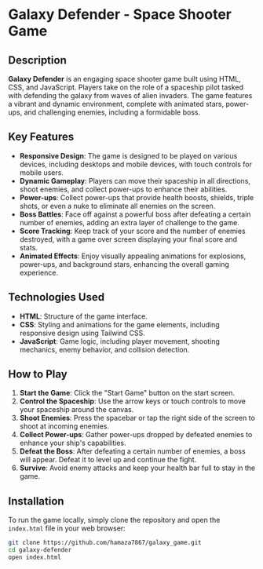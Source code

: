 # Galaxy Defender - Space Shooter Game

## Description

**Galaxy Defender** is an engaging space shooter game built using HTML, CSS, and JavaScript. Players take on the role of a spaceship pilot tasked with defending the galaxy from waves of alien invaders. The game features a vibrant and dynamic environment, complete with animated stars, power-ups, and challenging enemies, including a formidable boss.

## Key Features

- **Responsive Design**: The game is designed to be played on various devices, including desktops and mobile devices, with touch controls for mobile users.
- **Dynamic Gameplay**: Players can move their spaceship in all directions, shoot enemies, and collect power-ups to enhance their abilities.
- **Power-ups**: Collect power-ups that provide health boosts, shields, triple shots, or even a nuke to eliminate all enemies on the screen.
- **Boss Battles**: Face off against a powerful boss after defeating a certain number of enemies, adding an extra layer of challenge to the game.
- **Score Tracking**: Keep track of your score and the number of enemies destroyed, with a game over screen displaying your final score and stats.
- **Animated Effects**: Enjoy visually appealing animations for explosions, power-ups, and background stars, enhancing the overall gaming experience.

## Technologies Used

- **HTML**: Structure of the game interface.
- **CSS**: Styling and animations for the game elements, including responsive design using Tailwind CSS.
- **JavaScript**: Game logic, including player movement, shooting mechanics, enemy behavior, and collision detection.

## How to Play

1. **Start the Game**: Click the "Start Game" button on the start screen.
2. **Control the Spaceship**: Use the arrow keys or touch controls to move your spaceship around the canvas.
3. **Shoot Enemies**: Press the spacebar or tap the right side of the screen to shoot at incoming enemies.
4. **Collect Power-ups**: Gather power-ups dropped by defeated enemies to enhance your ship's capabilities.
5. **Defeat the Boss**: After defeating a certain number of enemies, a boss will appear. Defeat it to level up and continue the fight.
6. **Survive**: Avoid enemy attacks and keep your health bar full to stay in the game.

## Installation

To run the game locally, simply clone the repository and open the `index.html` file in your web browser:

```bash
git clone https://github.com/hamaza7867/galaxy_game.git
cd galaxy-defender
open index.html
